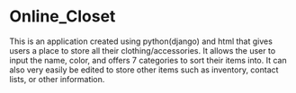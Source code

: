 <h1>Online_Closet</h1>

<p>This is an application created using python(django) and html that gives users a place to store all their clothing/accessories. It allows the user to input the name, color, and offers 7 categories to sort their items into. It can also very easily be edited to store other items such as inventory, contact lists, or other information. </p>
